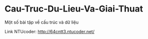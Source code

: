 # Cau-Truc-Du-Lieu-Va-Giai-Thuat
Một số bài tập về cấu trúc và dữ liệu

Link NTUcoder: http://64cntt3.ntucoder.net/
